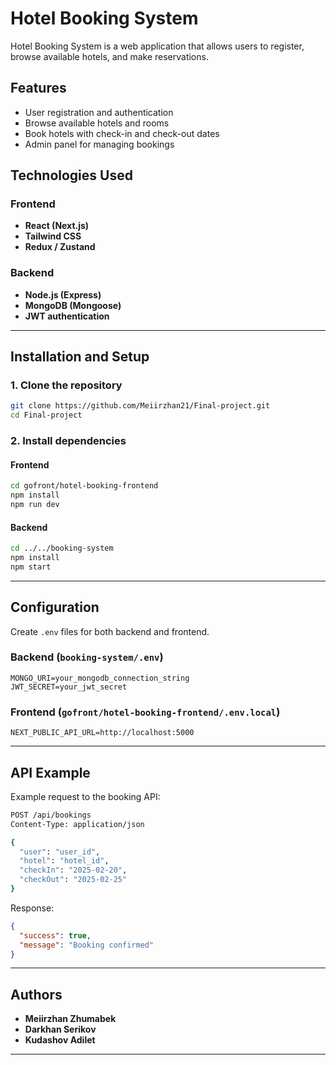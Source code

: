 # Hotel Booking System

Hotel Booking System is a web application that allows users to register, browse available hotels, and make reservations.

## Features
- User registration and authentication
- Browse available hotels and rooms
- Book hotels with check-in and check-out dates
- Admin panel for managing bookings

## Technologies Used
### Frontend
- **React (Next.js)**
- **Tailwind CSS**
- **Redux / Zustand**

### Backend
- **Node.js (Express)**
- **MongoDB (Mongoose)**
- **JWT authentication**

---

## Installation and Setup

### 1. Clone the repository
```sh
git clone https://github.com/Meiirzhan21/Final-project.git
cd Final-project
```

### 2. Install dependencies
#### Frontend
```sh
cd gofront/hotel-booking-frontend
npm install
npm run dev
```
#### Backend
```sh
cd ../../booking-system
npm install
npm start
```

---

## Configuration
Create `.env` files for both backend and frontend.

### Backend (`booking-system/.env`)
```env
MONGO_URI=your_mongodb_connection_string
JWT_SECRET=your_jwt_secret
```

### Frontend (`gofront/hotel-booking-frontend/.env.local`)
```env
NEXT_PUBLIC_API_URL=http://localhost:5000
```

---

## API Example
Example request to the booking API:
```sh
POST /api/bookings
Content-Type: application/json

{
  "user": "user_id",
  "hotel": "hotel_id",
  "checkIn": "2025-02-20",
  "checkOut": "2025-02-25"
}
```

Response:
```json
{
  "success": true,
  "message": "Booking confirmed"
}
```

---

## Authors
- **Meiirzhan Zhumabek**  
- **Darkhan Serikov**  
- **Kudashov Adilet**  

---

